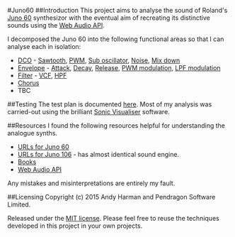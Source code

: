 #Juno60
##Introduction
This project aims to analyse the sound of Roland's [Juno 60](https://en.wikipedia.org/wiki/Roland_Juno-60) synthesizor with the eventual aim of recreating its distinctive sounds using the [Web Audio API](https://webaudio.github.io/web-audio-api/).

I decomposed the Juno 60 into the following functional areas so that I can analyse each in isolation:
* [DCO](DCO/) -
    [Sawtooth](DCO/Sawtooth/),
    [PWM](DCO/PWM/),
    [Sub oscillator](DCO/Sub/),
    [Noise](DCO/Noise/),
    [Mix down](DCO/Mixdown/)
* [Envelope](Envelope/) -
    [Attack](Envelope/Attack/),
    [Decay](Envelope/Decay/),
    [Release](Envelope/Release/),
    [PWM modulation](Envelope/PWM/),
    [LPF modulation](Envelope/LPF/)
* [Filter](Filter/) -
    [VCF](Filter/VCF/),
    [HPF](Filter/HPF/)
* [Chorus](Chorus/)
* TBC

##Testing
The test plan is documented [here](TestPlan/). Most of my analysis was carried-out using the brilliant [Sonic Visualiser](http://www.sonicvisualiser.org/) software.

##Resources
I found the following resources helpful for understanding the analogue synths.
* [URLs for Juno 60](Resources/Juno60/)
* [URLs for Juno 106](Resources/Juno106/) - has almost identical sound engine.
* [Books](Resources/Books/)
* [Web Audio API](Resources/WebAudioAPI/)

Any mistakes and misinterpretations are entirely my fault.

##Licensing
Copyright (c) 2015 Andy Harman and Pendragon Software Limited.

Released under the [MIT license](MIT-LICENSE.md). Please feel free to reuse the techniques developed in this project in your own projects.
